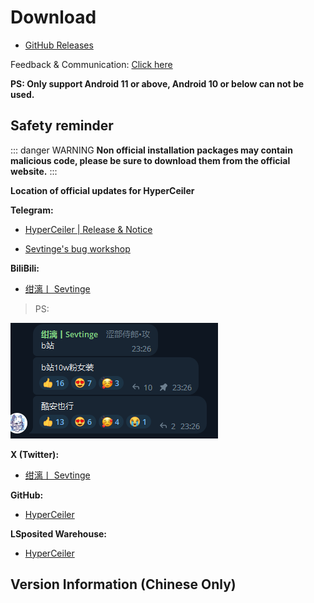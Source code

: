 # Download

-   [GitHub Releases](https://github.com/ReChronoRain/HyperCeiler/releases)

Feedback & Communication: [Click here](/en/Support.html)

**PS: Only support Android 11 or above, Android 10 or below can not be used.**

## Safety reminder

::: danger WARNING
**Non official installation packages may contain malicious code, please be sure to download them from the official website.**
:::

**Location of official updates for HyperCeiler**

**Telegram:**

-   [HyperCeiler | Release & Notice](https://t.me/cemiuiler_release)

-   [Sevtinge's bug workshop](https://t.me/sevtinge_mod)

**BiliBili:**

-   [绀漓丨 Sevtinge](https://space.bilibili.com/526912874)

> PS:

![bilibili](/images/bilibili.png)

**X (Twitter):**

-   [绀漓丨 Sevtinge](https://x.com/CN_Sevtinge)

**GitHub:**

-   [HyperCeiler](https://github.com/ReChronoRain/HyperCeiler)

**LSposited Warehouse:**

-   [HyperCeiler](https://modules.lsposed.org/module/com.sevtinge.hyperceiler)

## Version Information (Chinese Only)

<FetchInfo :i18n="i18n"/>

<script setup>
import FetchInfo from '/.vitepress/components/FetchInfo.vue';

const i18n = {
    loading_tips: "Fetching update log, please wait... Update log provided by Lsposed! If unable to load continuously, try changing the network environment.",
    version: "Version: ",
    update_date: "Update Date: ",
    error_log: "Unable to retrieve update log!",
}
</script>
